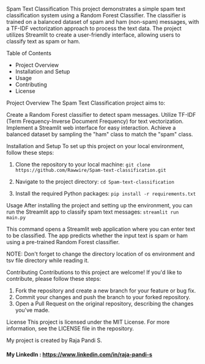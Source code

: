 Spam Text Classification
This project demonstrates a simple spam text classification system using a Random Forest Classifier. The classifier is trained on a balanced dataset of spam and ham (non-spam) messages, with a TF-IDF vectorization approach to process the text data. The project utilizes Streamlit to create a user-friendly interface, allowing users to classify text as spam or ham.


Table of Contents
- Project Overview
- Installation and Setup
- Usage
- Contributing
- License


Project Overview
The Spam Text Classification project aims to:

Create a Random Forest classifier to detect spam messages.
Utilize TF-IDF (Term Frequency-Inverse Document Frequency) for text vectorization.
Implement a Streamlit web interface for easy interaction.
Achieve a balanced dataset by sampling the "ham" class to match the "spam" class.


Installation and Setup
To set up this project on your local environment, follow these steps:

1) Clone the repository to your local machine:
     `git clone https://github.com/Rawwire/Spam-text-classification.git`
   
3) Navigate to the project directory:
     `cd Spam-text-classification`

4) Install the required Python packages:
     `pip install -r requirements.txt`


Usage
After installing the project and setting up the environment, you can run the Streamlit app to classify spam text messages:
     `streamlit run main.py`

This command opens a Streamlit web application where you can enter text to be classified. The app predicts whether the input text is spam or ham using a pre-trained Random Forest classifier.

NOTE: Don't forget to change the directory location of os environment and tsv file directory while reading it.

Contributing
Contributions to this project are welcome! If you'd like to contribute, please follow these steps:

1) Fork the repository and create a new branch for your feature or bug fix.
2) Commit your changes and push the branch to your forked repository.
3) Open a Pull Request on the original repository, describing the changes you've made.


License
This project is licensed under the MIT License. For more information, see the LICENSE file in the repository.


My project is created by Raja Pandi S.
#### My LinkedIn : https://www.linkedin.com/in/raja-pandi-s

